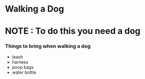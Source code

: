 # Walking a Dog #

# NOTE : To do this you need a dog ##

### Things to bring when walking a dog ## 
- leash
- harness
- poop bags
- water bottle 